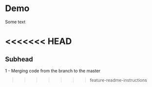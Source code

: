 # Demo

Some text

<<<<<<< HEAD
=======
## Subhead

1 - Merging code from the branch to the master
>>>>>>> feature-readme-instructions
